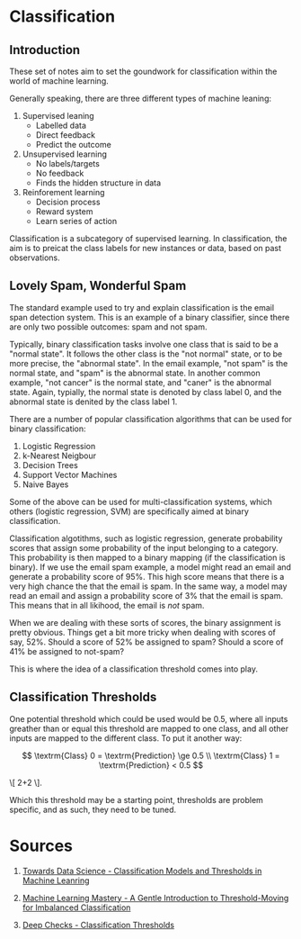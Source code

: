# Classification
## Introduction

These set of notes aim to set the goundwork for classification within the world of machine learning.

Generally speaking, there are three different types of machine leaning:
1. Supervised leaning
    - Labelled data
    - Direct feedback
    - Predict the outcome
2. Unsupervised learning
    - No labels/targets
    - No feedback
    - Finds the hidden structure in data
3. Reinforement learning
    - Decision process
    - Reward system
    - Learn series of action

Classification is a subcategory of supervised learning. In classification, the aim is to preicat the class labels for new instances or data, based on past observations. 

## Lovely Spam, Wonderful Spam
The standard example used to try and explain classification is the email span detection system. This is an example of a binary classifier, since there are only two possible outcomes: spam and not spam. 

Typically, binary classification tasks involve one class that is said to be a "normal state". It follows the other class is the "not normal" state, or to be more precise, the "abnormal state". In the email example, "not spam" is the normal state, and "spam" is the abnormal state. In another common example, "not cancer" is the normal state, and "caner" is the abnormal state. Again, typially, the normal state is denoted by class label 0, and the abnormal state is denited by the class label 1. 

There are a number of popular classification algorithms that can be used for binary classification:
1. Logistic Regression
2. k-Nearest Neigbour
3. Decision Trees
4. Support Vector Machines
5. Naive Bayes

Some of the above can be used for multi-classification systems, which others (logistic regression, SVM) are specifically aimed at binary classification.    

Classification algotithms, such as logistic regression, generate probability scores that assign some probability of the input belonging to a category. This probability is then mapped to a binary mapping (if the classification is binary). If we use the email spam example, a model might read an email and generate a probability score of 95%. This high score means that there is a very high chance the that the email is spam. In the same way, a model may read an email and assign a probability score of 3% that the email is spam. This means that in all likihood, the email is _not_ spam.

When we are dealing with these sorts of scores, the binary assignment is pretty obvious. Things get a bit more tricky when dealing with scores of say, 52%. Should a score of 52% be assigned to spam? Should a score of 41% be assigned to not-spam?

This is where the idea of a classification threshold comes into play.

## Classification Thresholds
One potential threshold which could be used would be 0.5, where all inputs greather than or equal this threshold are mapped to one class, and all other inputs are mapped to the different class. To put it another way:

$$
 \textrm{Class}  0 = \textrm{Prediction} \ge 0.5 \\   
 \textrm{Class}  1 = \textrm{Prediction} < 0.5 
$$

\\[ 2+2 \\].

Which this threshold may be a starting point, thresholds are problem specific, and as such, they need to be tuned. 

# Sources
1. [Towards Data Science - Classification Models and Thresholds in Machine Leanring](https://towardsdatascience.com/classification-models-and-thresholds-97821aa5760f#:~:text=Classification%20models%20are%20a%20subset,spam%20or%20not%20%E2%80%94%20binary%20classification.)

2. [Machine Learning Mastery - A Gentle Introduction to Threshold-Moving for Imbalanced Classification](https://machinelearningmastery.com/threshold-moving-for-imbalanced-classification/)

3. [Deep Checks - Classification Thresholds](https://deepchecks.com/glossary/classification-threshold/#:~:text=In%20a%20binary%20classification%20issue,are%20allocated%20to%20class%200.)